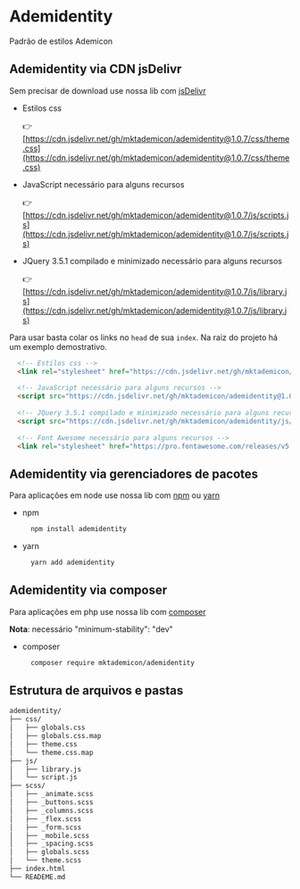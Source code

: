 # Ademidentity

 Padrão de estilos Ademicon

## Ademidentity via CDN jsDelivr

Sem precisar de download use nossa lib com [jsDelivr](https://www.jsdelivr.com/)

+ Estilos css

  👉 [https://cdn.jsdelivr.net/gh/mktademicon/ademidentity@1.0.7/css/theme.css](https://cdn.jsdelivr.net/gh/mktademicon/ademidentity@1.0.7/css/theme.css)

+ JavaScript necessário para alguns recursos
  
  👉 [https://cdn.jsdelivr.net/gh/mktademicon/ademidentity@1.0.7/js/scripts.js](https://cdn.jsdelivr.net/gh/mktademicon/ademidentity@1.0.7/js/scripts.js)
  
+ JQuery 3.5.1 compilado e minimizado necessário para alguns recursos
  
  👉 [https://cdn.jsdelivr.net/gh/mktademicon/ademidentity@1.0.7/js/library.js](https://cdn.jsdelivr.net/gh/mktademicon/ademidentity@1.0.7/js/library.js)

Para usar basta colar os links no `head` de sua `index`. Na raiz do projeto há um exemplo demostrativo.

  ```html
    <!-- Estilos css -->
    <link rel="stylesheet" href="https://cdn.jsdelivr.net/gh/mktademicon/ademidentity@1/css/theme.min.css" />
    
    <!-- JavaScript necessário para alguns recursos -->
    <script src="https://cdn.jsdelivr.net/gh/mktademicon/ademidentity@1.0.7/js/scripts.min.js" type="text/javascript"></script>
    
    <!-- JQuery 3.5.1 compilado e minimizado necessário para alguns recursos -->
    <script src="https://cdn.jsdelivr.net/gh/mktademicon/ademidentity/js/library.js" type="text/javascript"></script>
    
    <!-- Font Awesome necessário para alguns recursos -->
    <link rel="stylesheet" href="https://pro.fontawesome.com/releases/v5.10.0/css/all.css" integrity="sha384-AYmEC3Yw5cVb3ZcuHtOA93w35dYTsvhLPVnYs9eStHfGJvOvKxVfELGroGkvsg+p" crossorigin="anonymous"/>
  ```

## Ademidentity via gerenciadores de pacotes

Para aplicações em node use nossa lib com [npm](https://www.npmjs.com/package/ademidentity@latest) ou [yarn](https://yarnpkg.com/package/ademidentity)

+ npm

  ```bash
    npm install ademidentity
  ```

+ yarn

  ```bash
    yarn add ademidentity
  ```

## Ademidentity via composer

Para aplicações em php use nossa lib com [composer](https://packagist.org/packages/mktademicon/ademidentity)

**Nota**: necessário "minimum-stability": "dev"

+ composer

  ```bash
    composer require mktademicon/ademidentity
  ```

## Estrutura de arquivos e pastas

```bash
ademidentity/
├── css/
│   ├── globals.css
│   ├── globals.css.map
│   ├── theme.css
│   └── theme.css.map
├── js/
│   ├── library.js
│   └── script.js
├── scss/
│   ├── _animate.scss
│   ├── _buttons.scss
│   ├── _columns.scss
│   ├── _flex.scss
│   ├── _form.scss
│   ├── _mobile.scss
│   ├── _spacing.scss
│   ├── globals.scss
│   └── theme.scss
├── index.html
└── READEME.md
```
